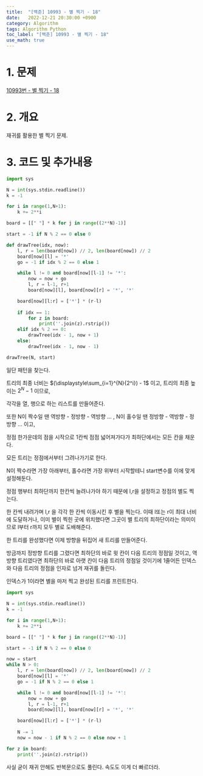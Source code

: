 ```yaml
---
title:  "[백준] 10993 - 별 찍기 - 18"
date:   2022-12-21 20:30:00 +0900
category: Algorithm
tags: Algorithm Python
toc_label: "[백준] 10993 - 별 찍기 - 18"
use_math: true
---
```


# 1. 문제
[10993번 - 별 찍기 - 18](https://www.acmicpc.net/problem/10993)



# 2. 개요
재귀를 활용한 별 찍기 문제.



# 3. 코드 및 추가내용
```python
import sys

N = int(sys.stdin.readline())
k = -1

for i in range(1,N+1):
    k += 2**i

board = [[" "] * k for j in range((2**N)-1)]

start = -1 if N % 2 == 0 else 0

def drawTree(idx, now):
    l, r = len(board[now]) // 2, len(board[now]) // 2
    board[now][l] = '*'
    go = -1 if idx % 2 == 0 else 1

    while l != 0 and board[now][l-1] != '*':
        now = now + go
        l, r = l-1, r+1
        board[now][l], board[now][r] = '*', '*'

    board[now][l:r] = ['*'] * (r-l)
    
    if idx == 1:
        for z in board:
            print(''.join(z).rstrip())
    elif idx % 2 == 0:
        drawTree(idx - 1, now + 1)
    else:
        drawTree(idx - 1, now - 1)

drawTree(N, start)
```

일단 패턴을 찾는다.

트리의 최종 너비는 $(\displaystyle\sum_{i=1}^{N}{2^i}) - 1$ 이고, 트리의 최종 높이는 $2^N-1$ 이므로,

각각을 열, 행으로 하는 리스트를 만들어준다.

또한 N이 짝수일 땐 역방향 - 정방향 - 역방향 … , N이 홀수일 땐 정방향 - 역방향 - 정방향 … 이고,

정점 한가운데의 점을 시작으로 1칸씩 점점 넓어져가다가 최하단에서는 모든 칸을 채운다.

모든 트리는 정점에서부터 그려나가기로 한다.

N이 짝수라면 가장 아래부터, 홀수라면 가장 위부터 시작할테니 start변수를 이에 맞게 설정해둔다.

정점 행부터 최하단까지 한칸씩 늘려나가야 하기 때문에 l,r을 설정하고 정점의 별도 찍는다.

한 칸씩 내려가며 l,r 을 각각 한 칸씩 이동시킨 후 별을 찍는다. 이때 l또는 r이 최대 너비에 도달하거나, 이미 별이 찍힌 곳에 위치했다면 그곳이 별 트리의 최하단이라는 의미이므로 l부터 r까지 모두 별로 도배해준다.

한 트리를 완성했다면 이제 방향을 뒤집어 새 트리를 만들어준다. 

방금까지 정방향 트리를 그렸다면 최하단의 바로 윗 칸이 다음 트리의 정점일 것이고, 역방향 트리였다면 최하단의 바로 아랫 칸이 다음 트리의 정점일 것이기에 1줄어든 인덱스와 다음 트리의 정점을 인자로 넘겨 재귀를 돌린다.

인덱스가 1이라면 별을 마저 찍고 완성된 트리를 프린트한다.

```python
import sys

N = int(sys.stdin.readline())
k = -1

for i in range(1,N+1):
    k += 2**i

board = [[" "] * k for j in range((2**N)-1)]

start = -1 if N % 2 == 0 else 0

now = start
while N > 0:
    l, r = len(board[now]) // 2, len(board[now]) // 2
    board[now][l] = '*'
    go = -1 if N % 2 == 0 else 1

    while l != 0 and board[now][l-1] != '*':
        now = now + go
        l, r = l-1, r+1
        board[now][l], board[now][r] = '*', '*'

    board[now][l:r] = ['*'] * (r-l)
    
    N -= 1
    now = now - 1 if N % 2 == 0 else now + 1

for z in board:
    print(''.join(z).rstrip())
```

사실 굳이 재귀 안해도 반복문으로도 풀린다. 속도도 이게 더 빠르더라.